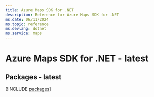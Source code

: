 ```yaml
---
title: Azure Maps SDK for .NET
description: Reference for Azure Maps SDK for .NET
ms.date: 06/11/2024
ms.topic: reference
ms.devlang: dotnet
ms.service: maps
---
```

# Azure Maps SDK for .NET - latest
## Packages - latest
[!INCLUDE [packages](maps-index.md)]